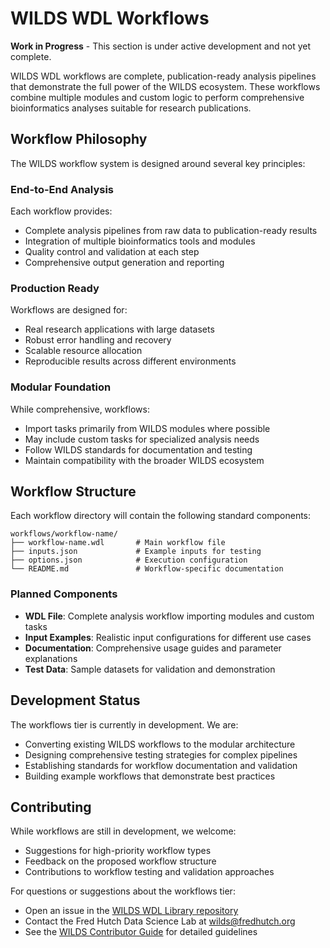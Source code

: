 # WILDS WDL Workflows

**Work in Progress** - This section is under active development and not yet complete.

WILDS WDL workflows are complete, publication-ready analysis pipelines that demonstrate the full power of the WILDS ecosystem. These workflows combine multiple modules and custom logic to perform comprehensive bioinformatics analyses suitable for research publications.

## Workflow Philosophy

The WILDS workflow system is designed around several key principles:

### **End-to-End Analysis**
Each workflow provides:
- Complete analysis pipelines from raw data to publication-ready results
- Integration of multiple bioinformatics tools and modules
- Quality control and validation at each step
- Comprehensive output generation and reporting

### **Production Ready**
Workflows are designed for:
- Real research applications with large datasets
- Robust error handling and recovery
- Scalable resource allocation
- Reproducible results across different environments

### **Modular Foundation**
While comprehensive, workflows:
- Import tasks primarily from WILDS modules where possible
- May include custom tasks for specialized analysis needs
- Follow WILDS standards for documentation and testing
- Maintain compatibility with the broader WILDS ecosystem

## Workflow Structure

Each workflow directory will contain the following standard components:

```
workflows/workflow-name/
├── workflow-name.wdl       # Main workflow file
├── inputs.json             # Example inputs for testing
├── options.json            # Execution configuration
└── README.md               # Workflow-specific documentation
```

### **Planned Components**

- **WDL File**: Complete analysis workflow importing modules and custom tasks
- **Input Examples**: Realistic input configurations for different use cases
- **Documentation**: Comprehensive usage guides and parameter explanations
- **Test Data**: Sample datasets for validation and demonstration

## Development Status

The workflows tier is currently in development. We are:
- Converting existing WILDS workflows to the modular architecture
- Designing comprehensive testing strategies for complex pipelines
- Establishing standards for workflow documentation and validation
- Building example workflows that demonstrate best practices

## Contributing

While workflows are still in development, we welcome:
- Suggestions for high-priority workflow types
- Feedback on the proposed workflow structure
- Contributions to workflow testing and validation approaches

For questions or suggestions about the workflows tier:
- Open an issue in the [WILDS WDL Library repository](https://github.com/getwilds/wilds-wdl-library/issues)
- Contact the Fred Hutch Data Science Lab at wilds@fredhutch.org
- See the [WILDS Contributor Guide](https://getwilds.org/guide/) for detailed guidelines
